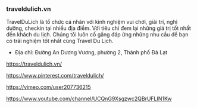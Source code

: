 ### traveldulich.vn

TravelDuLich là tổ chức cá nhân với kinh nghiệm vui chơi, giải trí, nghĩ dưỡng, checkin tại nhiều địa điểm. Với tiêu chí đem lại những giá trị tốt nhất đến khách du lịch. Chúng tôi luôn cố gắng đáp ứng những nhu cầu để bạn có trải nghiệm tốt nhất cùng Travel Du Lịch.

- Địa chỉ: Đường An Dương Vương, phường 2, Thành phố Đà Lạt

https://traveldulich.vn/

https://www.pinterest.com/traveldulich/

https://vimeo.com/user207736215

https://www.youtube.com/channel/UCQnG9Xsgzwc2QBrUFLIN1Kw
